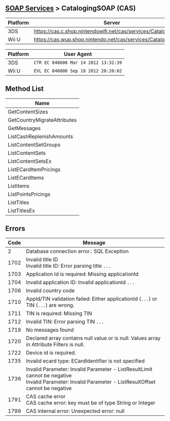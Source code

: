 ## [SOAP Services](SOAP-Services.md) > CatalogingSOAP (CAS)

| Platform | Server |
| --- | --- |
| 3DS | https://cas.c.shop.nintendowifi.net/cas/services/CatalogingSOAP |
| Wii U | https://cas.wup.shop.nintendo.net/cas/services/CatalogingSOAP |

| Platform | User Agent |
| --- | --- |
| 3DS | `CTR EC 040600 Mar 14 2012 13:32:39` |
| Wii U | `EVL EC 040800 Sep 18 2012 20:20:02` |

## Method List
| Name |
| --- |
| GetContentSizes |
| GetCountryMigrateAttributes |
| GetMessages |
| ListCashReplenishAmounts |
| ListContentSetGroups |
| ListContentSets |
| ListContentSetsEx |
| ListECardItemPricings |
| ListECardItems |
| ListItems |
| ListPointsPricings |
| ListTitles |
| ListTitlesEx |

## Errors
| Code | Message |
| --- | --- |
| 2 | Database connection error.: SQL Exception |
| 1702 | Invalid title ID<br>Invalid title ID: Error parsing title `...` |
| 1703 | Application Id is required: Missing applicationId |
| 1704 | Invalid application ID: Invalid applicationId `...` |
| 1706 | Invalid country code |
| 1710 | AppId/TIN validation failed: Either applicationId (`...`) or TIN (`...`) are wrong. |
| 1711 | TIN is required: Missing TIN |
| 1712 | Invalid TIN: Error parsing TIN `...` |
| 1719 | No messages found |
| 1720 | Declared array contains null value or is null: Values array in Attribute Filters is null. |
| 1722 | Device id is required. |
| 1735 | Invalid ecard type: ECardIdentifier is not specified |
| 1736 | Invalid Parameter: Invalid Parameter - ListResultLimit cannot be negative<br>Invalid Parameter: Invalid Parameter - ListResultOffset cannot be negative |
| 1791 | CAS cache error<br>CAS cache error: key must be of type String or Integer |
| 1799 | CAS internal error: Unexpected error: null |